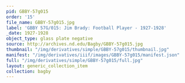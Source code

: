 ```yaml
---
pid: GBBY-57g015
order: '15'
file_name: GBBY-57g015.jpg
label: 'GBBY 57G/015: Jim Brady: Football Player - 1927-1928'
_date: 1927-1928
object_type: glass plate negative
source: http://archives.nd.edu/Bagby/GBBY-57g015.jpg
thumbnail: "/img/derivatives/simple/GBBY-57g015/thumbnail.jpg"
manifest: "/img/derivatives/iiif/images/GBBY-57g015/manifest.json"
full: "/img/derivatives/simple/GBBY-57g015/full.jpg"
layout: generic_collection_item
collection: bagby
---
```

